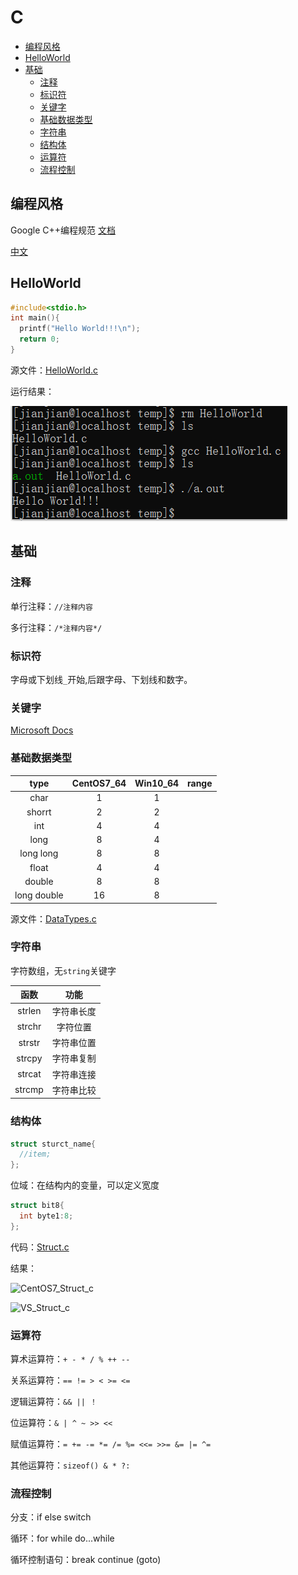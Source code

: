 # C
- [编程风格](#编程风格)
- [HelloWorld](#HelloWorld)
- [基础](#基础)
  * [注释](#注释)
  * [标识符](#标识符)
  * [关键字](#关键字)
  * [基础数据类型](#基础数据类型)
  * [字符串](#字符串)
  * [结构体](#结构体)
  * [运算符](#运算符)
  * [流程控制](#流程控制)

## 编程风格
Google C++编程规范 [文档](https://google.github.io/styleguide/cppguide.html)

[中文](GoogleC++StyleGuide.md)
## HelloWorld

```C
#include<stdio.h>
int main(){
  printf("Hello World!!!\n");
  return 0;
}
```

源文件：[HelloWorld.c](source/HelloWorld.c)

运行结果：

![CentOS7_HelloWorld_c](image/CentOS7_HelloWorld_c.png)

## 基础
### 注释
单行注释：`//注释内容`

多行注释：`/*注释内容*/`
### 标识符
字母或下划线`_`开始,后跟字母、下划线和数字。
### 关键字
[Microsoft Docs](https://docs.microsoft.com/zh-cn/cpp/c-language/c-keywords)
### 基础数据类型
|type|CentOS7_64|Win10_64|range|
|:-:|:-:|:-:|:-:|
|char|1|1||
|shorrt|2|2||
|int|4|4||
|long|8|4||
|long long|8|8||
|float|4|4||
|double|8|8||
|long double|16|8|

源文件：[DataTypes.c](source/DataTypes.c)

### 字符串
字符数组，无`string`关键字

|函数|功能|
|:-:|:-:|
|strlen|字符串长度|
|strchr|字符位置|
|strstr|字符串位置|
|strcpy|字符串复制|
|strcat|字符串连接|
|strcmp|字符串比较|
### 结构体
```C
struct sturct_name{
  //item;
};
```

位域：在结构内的变量，可以定义宽度

```C
struct bit8{
  int byte1:8;
};
```

代码：[Struct.c](source/Struct.c)

结果：

![CentOS7_Struct_c](CentOS7_Struct_c.png)

![VS_Struct_c](VS_Struct_c.png)
### 运算符
算术运算符：`+ - * / % ++ --`

关系运算符：`== != > < >= <=`

逻辑运算符：`&& || ！`

位运算符：`& | ^ ~ >> <<`

赋值运算符：`= += -= *= /= %= <<= >>= &= |= ^=`

其他运算符：`sizeof() & * ?:`
### 流程控制
分支：if else switch

循环：for while do...while

循环控制语句：break continue (goto)


## 

## 
